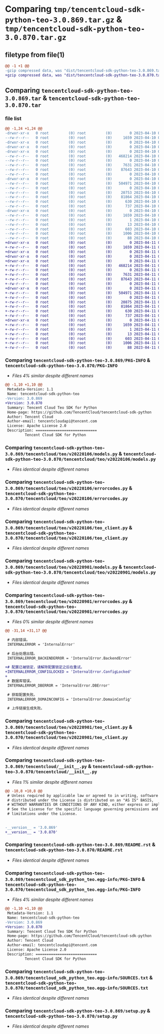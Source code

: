 # Comparing `tmp/tencentcloud-sdk-python-teo-3.0.869.tar.gz` & `tmp/tencentcloud-sdk-python-teo-3.0.870.tar.gz`

## filetype from file(1)

```diff
@@ -1 +1 @@
-gzip compressed data, was "dist/tencentcloud-sdk-python-teo-3.0.869.tar", last modified: Mon Apr 10 03:15:36 2023, max compression
+gzip compressed data, was "dist/tencentcloud-sdk-python-teo-3.0.870.tar", last modified: Tue Apr 11 03:55:23 2023, max compression
```

## Comparing `tencentcloud-sdk-python-teo-3.0.869.tar` & `tencentcloud-sdk-python-teo-3.0.870.tar`

### file list

```diff
@@ -1,24 +1,24 @@
-drwxr-xr-x   0 root         (0) root         (0)        0 2023-04-10 03:15:36.000000 tencentcloud-sdk-python-teo-3.0.869/
--rw-r--r--   0 root         (0) root         (0)     1659 2023-04-10 03:15:36.000000 tencentcloud-sdk-python-teo-3.0.869/PKG-INFO
-drwxr-xr-x   0 root         (0) root         (0)        0 2023-04-10 03:15:36.000000 tencentcloud-sdk-python-teo-3.0.869/tencentcloud/
-drwxr-xr-x   0 root         (0) root         (0)        0 2023-04-10 03:15:36.000000 tencentcloud-sdk-python-teo-3.0.869/tencentcloud/teo/
-drwxr-xr-x   0 root         (0) root         (0)        0 2023-04-10 03:15:36.000000 tencentcloud-sdk-python-teo-3.0.869/tencentcloud/teo/v20220106/
--rw-r--r--   0 root         (0) root         (0)   468214 2023-04-10 03:15:36.000000 tencentcloud-sdk-python-teo-3.0.869/tencentcloud/teo/v20220106/models.py
--rw-r--r--   0 root         (0) root         (0)        0 2023-04-10 03:15:36.000000 tencentcloud-sdk-python-teo-3.0.869/tencentcloud/teo/v20220106/__init__.py
--rw-r--r--   0 root         (0) root         (0)     7631 2023-04-10 03:15:36.000000 tencentcloud-sdk-python-teo-3.0.869/tencentcloud/teo/v20220106/errorcodes.py
--rw-r--r--   0 root         (0) root         (0)    87643 2023-04-10 03:15:36.000000 tencentcloud-sdk-python-teo-3.0.869/tencentcloud/teo/v20220106/teo_client.py
--rw-r--r--   0 root         (0) root         (0)        0 2023-04-10 03:15:36.000000 tencentcloud-sdk-python-teo-3.0.869/tencentcloud/teo/__init__.py
-drwxr-xr-x   0 root         (0) root         (0)        0 2023-04-10 03:15:36.000000 tencentcloud-sdk-python-teo-3.0.869/tencentcloud/teo/v20220901/
--rw-r--r--   0 root         (0) root         (0)   504971 2023-04-10 03:15:36.000000 tencentcloud-sdk-python-teo-3.0.869/tencentcloud/teo/v20220901/models.py
--rw-r--r--   0 root         (0) root         (0)        0 2023-04-10 03:15:36.000000 tencentcloud-sdk-python-teo-3.0.869/tencentcloud/teo/v20220901/__init__.py
--rw-r--r--   0 root         (0) root         (0)    20753 2023-04-10 03:15:36.000000 tencentcloud-sdk-python-teo-3.0.869/tencentcloud/teo/v20220901/errorcodes.py
--rw-r--r--   0 root         (0) root         (0)    81864 2023-04-10 03:15:36.000000 tencentcloud-sdk-python-teo-3.0.869/tencentcloud/teo/v20220901/teo_client.py
--rw-r--r--   0 root         (0) root         (0)      630 2023-04-10 03:15:36.000000 tencentcloud-sdk-python-teo-3.0.869/tencentcloud/__init__.py
--rw-r--r--   0 root         (0) root         (0)      737 2023-04-10 03:15:36.000000 tencentcloud-sdk-python-teo-3.0.869/README.rst
-drwxr-xr-x   0 root         (0) root         (0)        0 2023-04-10 03:15:36.000000 tencentcloud-sdk-python-teo-3.0.869/tencentcloud_sdk_python_teo.egg-info/
--rw-r--r--   0 root         (0) root         (0)     1659 2023-04-10 03:15:36.000000 tencentcloud-sdk-python-teo-3.0.869/tencentcloud_sdk_python_teo.egg-info/PKG-INFO
--rw-r--r--   0 root         (0) root         (0)        1 2023-04-10 03:15:36.000000 tencentcloud-sdk-python-teo-3.0.869/tencentcloud_sdk_python_teo.egg-info/dependency_links.txt
--rw-r--r--   0 root         (0) root         (0)       13 2023-04-10 03:15:36.000000 tencentcloud-sdk-python-teo-3.0.869/tencentcloud_sdk_python_teo.egg-info/top_level.txt
--rw-r--r--   0 root         (0) root         (0)      603 2023-04-10 03:15:36.000000 tencentcloud-sdk-python-teo-3.0.869/tencentcloud_sdk_python_teo.egg-info/SOURCES.txt
--rw-r--r--   0 root         (0) root         (0)     1006 2023-04-10 03:15:36.000000 tencentcloud-sdk-python-teo-3.0.869/setup.py
--rw-r--r--   0 root         (0) root         (0)       88 2023-04-10 03:15:36.000000 tencentcloud-sdk-python-teo-3.0.869/setup.cfg
+drwxr-xr-x   0 root         (0) root         (0)        0 2023-04-11 03:55:23.000000 tencentcloud-sdk-python-teo-3.0.870/
+-rw-r--r--   0 root         (0) root         (0)     1659 2023-04-11 03:55:23.000000 tencentcloud-sdk-python-teo-3.0.870/PKG-INFO
+drwxr-xr-x   0 root         (0) root         (0)        0 2023-04-11 03:55:23.000000 tencentcloud-sdk-python-teo-3.0.870/tencentcloud/
+drwxr-xr-x   0 root         (0) root         (0)        0 2023-04-11 03:55:23.000000 tencentcloud-sdk-python-teo-3.0.870/tencentcloud/teo/
+drwxr-xr-x   0 root         (0) root         (0)        0 2023-04-11 03:55:23.000000 tencentcloud-sdk-python-teo-3.0.870/tencentcloud/teo/v20220106/
+-rw-r--r--   0 root         (0) root         (0)   468214 2023-04-11 03:55:23.000000 tencentcloud-sdk-python-teo-3.0.870/tencentcloud/teo/v20220106/models.py
+-rw-r--r--   0 root         (0) root         (0)        0 2023-04-11 03:55:23.000000 tencentcloud-sdk-python-teo-3.0.870/tencentcloud/teo/v20220106/__init__.py
+-rw-r--r--   0 root         (0) root         (0)     7631 2023-04-11 03:55:23.000000 tencentcloud-sdk-python-teo-3.0.870/tencentcloud/teo/v20220106/errorcodes.py
+-rw-r--r--   0 root         (0) root         (0)    87643 2023-04-11 03:55:23.000000 tencentcloud-sdk-python-teo-3.0.870/tencentcloud/teo/v20220106/teo_client.py
+-rw-r--r--   0 root         (0) root         (0)        0 2023-04-11 03:55:23.000000 tencentcloud-sdk-python-teo-3.0.870/tencentcloud/teo/__init__.py
+drwxr-xr-x   0 root         (0) root         (0)        0 2023-04-11 03:55:23.000000 tencentcloud-sdk-python-teo-3.0.870/tencentcloud/teo/v20220901/
+-rw-r--r--   0 root         (0) root         (0)   504971 2023-04-11 03:55:23.000000 tencentcloud-sdk-python-teo-3.0.870/tencentcloud/teo/v20220901/models.py
+-rw-r--r--   0 root         (0) root         (0)        0 2023-04-11 03:55:23.000000 tencentcloud-sdk-python-teo-3.0.870/tencentcloud/teo/v20220901/__init__.py
+-rw-r--r--   0 root         (0) root         (0)    20875 2023-04-11 03:55:23.000000 tencentcloud-sdk-python-teo-3.0.870/tencentcloud/teo/v20220901/errorcodes.py
+-rw-r--r--   0 root         (0) root         (0)    81864 2023-04-11 03:55:23.000000 tencentcloud-sdk-python-teo-3.0.870/tencentcloud/teo/v20220901/teo_client.py
+-rw-r--r--   0 root         (0) root         (0)      630 2023-04-11 03:55:23.000000 tencentcloud-sdk-python-teo-3.0.870/tencentcloud/__init__.py
+-rw-r--r--   0 root         (0) root         (0)      737 2023-04-11 03:55:23.000000 tencentcloud-sdk-python-teo-3.0.870/README.rst
+drwxr-xr-x   0 root         (0) root         (0)        0 2023-04-11 03:55:23.000000 tencentcloud-sdk-python-teo-3.0.870/tencentcloud_sdk_python_teo.egg-info/
+-rw-r--r--   0 root         (0) root         (0)     1659 2023-04-11 03:55:23.000000 tencentcloud-sdk-python-teo-3.0.870/tencentcloud_sdk_python_teo.egg-info/PKG-INFO
+-rw-r--r--   0 root         (0) root         (0)        1 2023-04-11 03:55:23.000000 tencentcloud-sdk-python-teo-3.0.870/tencentcloud_sdk_python_teo.egg-info/dependency_links.txt
+-rw-r--r--   0 root         (0) root         (0)       13 2023-04-11 03:55:23.000000 tencentcloud-sdk-python-teo-3.0.870/tencentcloud_sdk_python_teo.egg-info/top_level.txt
+-rw-r--r--   0 root         (0) root         (0)      603 2023-04-11 03:55:23.000000 tencentcloud-sdk-python-teo-3.0.870/tencentcloud_sdk_python_teo.egg-info/SOURCES.txt
+-rw-r--r--   0 root         (0) root         (0)     1006 2023-04-11 03:55:23.000000 tencentcloud-sdk-python-teo-3.0.870/setup.py
+-rw-r--r--   0 root         (0) root         (0)       88 2023-04-11 03:55:23.000000 tencentcloud-sdk-python-teo-3.0.870/setup.cfg
```

### Comparing `tencentcloud-sdk-python-teo-3.0.869/PKG-INFO` & `tencentcloud-sdk-python-teo-3.0.870/PKG-INFO`

 * *Files 4% similar despite different names*

```diff
@@ -1,10 +1,10 @@
 Metadata-Version: 1.1
 Name: tencentcloud-sdk-python-teo
-Version: 3.0.869
+Version: 3.0.870
 Summary: Tencent Cloud Teo SDK for Python
 Home-page: https://github.com/TencentCloud/tencentcloud-sdk-python
 Author: Tencent Cloud
 Author-email: tencentcloudapi@tencent.com
 License: Apache License 2.0
 Description: ============================
         Tencent Cloud SDK for Python
```

### Comparing `tencentcloud-sdk-python-teo-3.0.869/tencentcloud/teo/v20220106/models.py` & `tencentcloud-sdk-python-teo-3.0.870/tencentcloud/teo/v20220106/models.py`

 * *Files identical despite different names*

### Comparing `tencentcloud-sdk-python-teo-3.0.869/tencentcloud/teo/v20220106/errorcodes.py` & `tencentcloud-sdk-python-teo-3.0.870/tencentcloud/teo/v20220106/errorcodes.py`

 * *Files identical despite different names*

### Comparing `tencentcloud-sdk-python-teo-3.0.869/tencentcloud/teo/v20220106/teo_client.py` & `tencentcloud-sdk-python-teo-3.0.870/tencentcloud/teo/v20220106/teo_client.py`

 * *Files identical despite different names*

### Comparing `tencentcloud-sdk-python-teo-3.0.869/tencentcloud/teo/v20220901/models.py` & `tencentcloud-sdk-python-teo-3.0.870/tencentcloud/teo/v20220901/models.py`

 * *Files identical despite different names*

### Comparing `tencentcloud-sdk-python-teo-3.0.869/tencentcloud/teo/v20220901/errorcodes.py` & `tencentcloud-sdk-python-teo-3.0.870/tencentcloud/teo/v20220901/errorcodes.py`

 * *Files 0% similar despite different names*

```diff
@@ -31,14 +31,17 @@
 
 # 内部错误。
 INTERNALERROR = 'InternalError'
 
 # 后台处理出错。
 INTERNALERROR_BACKENDERROR = 'InternalError.BackendError'
 
+# 配置已被锁定，请解除配置锁定之后在重试。
+INTERNALERROR_CONFIGLOCKED = 'InternalError.ConfigLocked'
+
 # 数据库错误。
 INTERNALERROR_DBERROR = 'InternalError.DBError'
 
 # 获取配置失败。
 INTERNALERROR_DOMAINCONFIG = 'InternalError.DomainConfig'
 
 # 上传链接生成失败。
```

### Comparing `tencentcloud-sdk-python-teo-3.0.869/tencentcloud/teo/v20220901/teo_client.py` & `tencentcloud-sdk-python-teo-3.0.870/tencentcloud/teo/v20220901/teo_client.py`

 * *Files identical despite different names*

### Comparing `tencentcloud-sdk-python-teo-3.0.869/tencentcloud/__init__.py` & `tencentcloud-sdk-python-teo-3.0.870/tencentcloud/__init__.py`

 * *Files 1% similar despite different names*

```diff
@@ -10,8 +10,8 @@
 # Unless required by applicable law or agreed to in writing, software
 # distributed under the License is distributed on an "AS IS" BASIS,
 # WITHOUT WARRANTIES OR CONDITIONS OF ANY KIND, either express or implied.
 # See the License for the specific language governing permissions and
 # limitations under the License.
 
 
-__version__ = '3.0.869'
+__version__ = '3.0.870'
```

### Comparing `tencentcloud-sdk-python-teo-3.0.869/README.rst` & `tencentcloud-sdk-python-teo-3.0.870/README.rst`

 * *Files identical despite different names*

### Comparing `tencentcloud-sdk-python-teo-3.0.869/tencentcloud_sdk_python_teo.egg-info/PKG-INFO` & `tencentcloud-sdk-python-teo-3.0.870/tencentcloud_sdk_python_teo.egg-info/PKG-INFO`

 * *Files 4% similar despite different names*

```diff
@@ -1,10 +1,10 @@
 Metadata-Version: 1.1
 Name: tencentcloud-sdk-python-teo
-Version: 3.0.869
+Version: 3.0.870
 Summary: Tencent Cloud Teo SDK for Python
 Home-page: https://github.com/TencentCloud/tencentcloud-sdk-python
 Author: Tencent Cloud
 Author-email: tencentcloudapi@tencent.com
 License: Apache License 2.0
 Description: ============================
         Tencent Cloud SDK for Python
```

### Comparing `tencentcloud-sdk-python-teo-3.0.869/tencentcloud_sdk_python_teo.egg-info/SOURCES.txt` & `tencentcloud-sdk-python-teo-3.0.870/tencentcloud_sdk_python_teo.egg-info/SOURCES.txt`

 * *Files identical despite different names*

### Comparing `tencentcloud-sdk-python-teo-3.0.869/setup.py` & `tencentcloud-sdk-python-teo-3.0.870/setup.py`

 * *Files identical despite different names*


